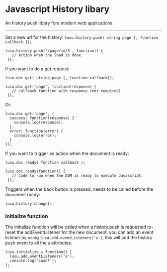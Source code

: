 Javascript History libary
========
An history push libary fore modern web applications.
______

Set a new url for the history:
`lusu.history.push( string page [, function callback ]);`

```
lusu.history.push('/page/id/3', function() {
   // Action when the load is done.
 });
```
If you want to do a get request:

`lusu.doc.get( string page [, function callback]);`

```
lusu.doc.get('page', function(response) {
   // callback function with response (not required)
 });
```
Or:
```
lusu.doc.get('page', {
  success: function(response) {
    console.log(response);
  },
  error: function(error) {
    console.log(error);
  }
});
```

If you want to trigger an action when the document is ready:

`lusu.doc.ready( function callback );`

```
lusu.doc.ready(function() {
   // Code to run when the DOM is ready to execute Javascript.
 });
```

Triggers when the back button is pressed, needs to be called before the document ready:
```
lusu.history.change();
```

### initialize function

The initialize function will be called when a history.push is requested to-reset the addEventListener for the new document, you can add an event listener by using `lusu.add.eventListeners('a')`, this will add the history push event to all the `a` attributes.

```
lusu.initialize = function() {
  lusu.add.eventListeners('a');
  console.log('Load!');
};
```
